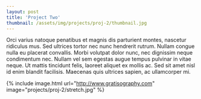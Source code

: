 ```yaml
---
layout: post
title: 'Project Two'
thumbnail: /assets/img/projects/proj-2/thumbnail.jpg
---
```


Orci varius natoque penatibus et magnis dis parturient montes, nascetur ridiculus mus. Sed ultrices tortor nec nunc hendrerit rutrum. Nullam congue nulla eu placerat convallis. Morbi volutpat dolor nunc, nec dignissim neque condimentum nec. Nullam vel sem egestas augue tempus pulvinar in vitae neque. Ut mattis tincidunt felis, laoreet aliquet ex mollis ac. Sed sit amet nisl id enim blandit facilisis. Maecenas quis ultrices sapien, ac ullamcorper mi.

{% include image.html url="http://www.gratisography.com" image="projects/proj-2/stretch.jpg" %}
